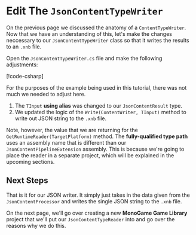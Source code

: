 # Edit The `JsonContentTypeWriter`
On the previous page we discussed the anatomy of a `ContentTypeWriter`.  Now that we have an understanding of this, let's make the changes neccessary to our `JsonContentTypeWriter` class so that it writes the results to an `.xnb` file.

Open the `JsonContentTypeWriter.cs` file and make the following adjustments:

[!code-csharp[](JsonContentTypeWriter.cs?highlight=4,13,18)]

For the purposes of the example being used in this tutorial, there was not much we needed to adjust here. 

1. The `TInput` **using alias** was changed to our `JsonContentResult` type.
2. We updated the logic of the `Write(ContentWriter, TInput)` method to write out JSON string to the `.xnb` file.

Note, however, the value that we are returning for the `GetRuntimeReader(TargetPlatform)` method.  The **fully-qualified type path** uses an assembly name that is different than our `JsonContentPipelineExtension` assembly.  This is because we're going to place the reader in a separate project, which will be explained in the upcoming sections.

## Next Steps
That is it for our JSON writer.  It simply just takes in the data given from the `JsonContentProcessor` and writes the single JSON string to the `.xnb` file.  

On the next page, we'll go over creating a new **MonoGame Game Library** project that we'll put our `JsonContentTypeReader` into and go over the reasons why we do this.
